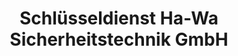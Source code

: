 ---
title: "Schlüsseldienst Ha-Wa Sicherheitstechnik GmbH"
url: /freital/schluesseldienst-ha-wa-sicherheitstechnik-gmbh/
shop: Schlüsseldienst
---